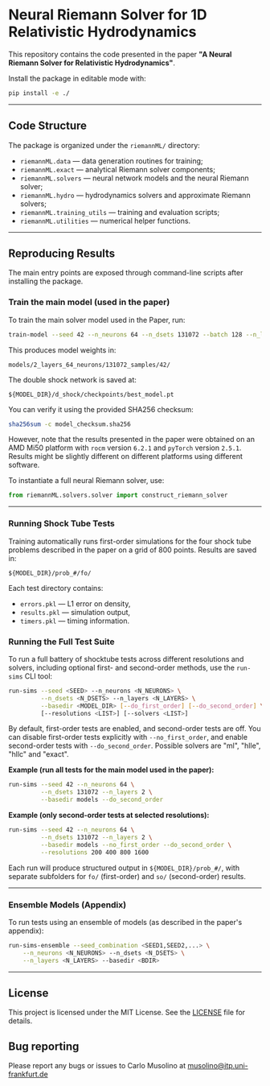 # Neural Riemann Solver for 1D Relativistic Hydrodynamics

This repository contains the code presented in the paper
**"A Neural Riemann Solver for Relativistic Hydrodynamics"**.

Install the package in editable mode with:

```bash
pip install -e ./
```

---

## Code Structure

The package is organized under the `riemannML/` directory:

* `riemannML.data` — data generation routines for training;
* `riemannML.exact` — analytical Riemann solver components;
* `riemannML.solvers` — neural network models and the neural Riemann solver;
* `riemannML.hydro` — hydrodynamics solvers and approximate Riemann solvers;
* `riemannML.training_utils` — training and evaluation scripts;
* `riemannML.utilities` — numerical helper functions.

---

## Reproducing Results

The main entry points are exposed through command-line scripts after installing the package.

### Train the main model (used in the paper)

To train the main solver model used in the Paper, run:

```bash
train-model --seed 42 --n_neurons 64 --n_dsets 131072 --batch 128 --n_layers 2
```

This produces model weights in:

```
models/2_layers_64_neurons/131072_samples/42/
```

The double shock network is saved at:

```
${MODEL_DIR}/d_shock/checkpoints/best_model.pt
```

You can verify it using the provided SHA256 checksum:

```bash
sha256sum -c model_checksum.sha256
```

However, note that the results presented in the paper were obtained
on an AMD Mi50 platform with `rocm` version `6.2.1` and `pyTorch` version `2.5.1`.
Results might be slightly different on different platforms using different software.


To instantiate a full neural Riemann solver, use:

```python
from riemannML.solvers.solver import construct_riemann_solver
```

---

### Running Shock Tube Tests

Training automatically runs first-order simulations for the four shock tube problems described in the paper on a grid of 800 points. Results are saved in:

```
${MODEL_DIR}/prob_#/fo/
```

Each test directory contains:

* `errors.pkl` — L1 error on density,
* `results.pkl` — simulation output,
* `timers.pkl` — timing information.

### Running the Full Test Suite

To run a full battery of shocktube tests across different resolutions and solvers, including optional first- and second-order methods, use the `run-sims` CLI tool:

```bash
run-sims --seed <SEED> --n_neurons <N_NEURONS> \
         --n_dsets <N_DSETS> --n_layers <N_LAYERS> \
         --basedir <MODEL_DIR> [--do_first_order] [--do_second_order] \
         [--resolutions <LIST>] [--solvers <LIST>]
```

By default, first-order tests are enabled, and second-order tests are off. You can disable first-order tests explicitly with `--no_first_order`, and enable second-order tests with `--do_second_order`. Possible solvers are "ml", "hlle", "hllc" and "exact".

**Example (run all tests for the main model used in the paper):**

```bash
run-sims --seed 42 --n_neurons 64 \
         --n_dsets 131072 --n_layers 2 \
         --basedir models --do_second_order
```

**Example (only second-order tests at selected resolutions):**

```bash
run-sims --seed 42 --n_neurons 64 \
         --n_dsets 131072 --n_layers 2 \
         --basedir models --no_first_order --do_second_order \
         --resolutions 200 400 800 1600
```

Each run will produce structured output in `${MODEL_DIR}/prob_#/`, with separate subfolders for `fo/` (first-order) and `so/` (second-order) results.

---

### Ensemble Models (Appendix)

To run tests using an ensemble of models (as described in the paper's appendix):

```bash
run-sims-ensemble --seed_combination <SEED1,SEED2,...> \
    --n_neurons <N_NEURONS> --n_dsets <N_DSETS> \
    --n_layers <N_LAYERS> --basedir <BDIR>
```

---

## License

This project is licensed under the MIT License. See the [LICENSE](./LICENSE.md) file for details.


## Bug reporting 

Please report any bugs or issues to Carlo Musolino at [musolino@itp.uni-frankfurt.de](mailto:musolino@itp.uni-frankfurt.de)